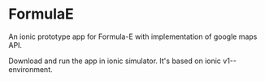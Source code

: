 # FormulaE
An ionic prototype app for Formula-E with implementation of google maps API.

Download and run the app in ionic simulator. It's based on ionic v1-- environment.
